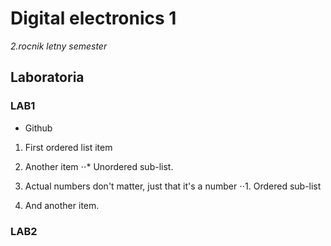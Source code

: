 # Digital electronics 1
*2.rocnik letny semester*

## Laboratoria

### LAB1
- Github
1. First ordered list item
2. Another item
⋅⋅* Unordered sub-list. 

1. Actual numbers don't matter, just that it's a number
⋅⋅1. Ordered sub-list
4. And another item.

### LAB2
